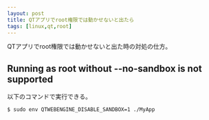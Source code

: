```yaml
---
layout: post
title: QTアプリでroot権限では動かせないと出たら
tags: [linux,qt,root]
---
```


QTアプリでroot権限では動かせないと出た時の対処の仕方。

## Running as root without --no-sandbox is not supported

以下のコマンドで実行できる。

```
$ sudo env QTWEBENGINE_DISABLE_SANDBOX=1 ./MyApp
```
